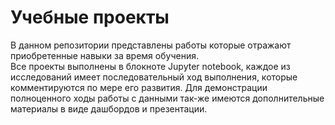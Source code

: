 # Учебные проекты
В данном репозитории представлены работы которые отражают приобретенные навыки за время обучения.  
Все проекты выполнены в блокноте Jupyter notebook, каждое из исследований имеет последовательный ход выполнения, которые комментируются по мере его развития. Для демонстрации полноценного ходы работы с данными так-же имеются дополнительные материалы в виде дашбордов и презентации.
 
